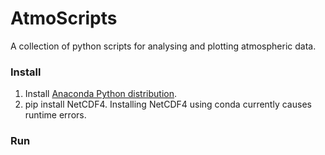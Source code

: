 # AtmoScripts
A collection of python scripts for analysing and plotting atmospheric data.

### Install
1. Install [Anaconda Python distribution](https://www.continuum.io/downloads).
2. pip install NetCDF4.  Installing NetCDF4 using conda currently causes runtime errors.

### Run
